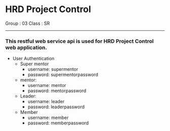# HRD Project Control

Group : 03
Class : SR

---

### This restful web service api is used for HRD Project Control web application.

- User Authentication
  - Super mentor
    - username: supermentor
    - password: supermentorpassword
  - mentor:
    - username: mentor
    - password: mentorpassword
  - Leader:
    - username: leader
    - password: leaderpassword
  - Member
    - username: member
    - password: memberpassword

  



